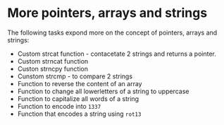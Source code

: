 # More pointers, arrays and strings
The following tasks expond more on the concept of pointers, arrays and strings:
* Custom strcat function - contacetate 2 strings and returns a pointer.
* Custom strncat function
* Custon strncpy function
* Cunstom strcmp -  to compare 2 strings
* Function to reverse the content of an array
* Function to change all lowerletters of a string to uppercase
* Function to capitalize all words of a string
* Function to encode into ```1337```
* Function that encodes a string using ```rot13```
